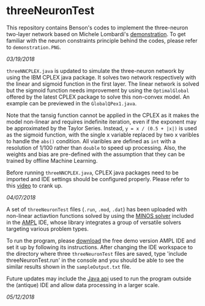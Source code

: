 # threeNeuronTest

This repository contains Benson's codes to implement the three-neuron two-layer network based on Michele Lombardi's [demonstration](https://www.researchgate.net/profile/Michele_Lombardi/publication/270891264_A_New_Propagator_for_Two-Layer_Neural_Networks_in_Empirical_Model_Learning/links/54b7fdc20cf28faced616f55.pdf). To get familiar with the neuron constraints principle behind the codes, please refer to `demonstration.PNG`.

*03/19/2018*

`threeNNCPLEX.java` is updated to simulate the three-neuron network by using the IBM CPLEX java package. It solves two network respectively with the linear and sigmoid function in the first layer. The linear network is solved but the sigmoid function needs improvement by using the `OptimalGlobal` offered by the latest CPLEX package to solve this non-convex model. An example can be previewed in the `GlobalQPex1.java`. 

Note that the tansig function cannot be applied in the CPLEX as it makes the model non-linear and requires indefinite iteration, even if the exponent may be approximated by the Taylor Series. Instead, `y = x / (0.5 + |x|)` is used as the sigmoid function, with the single x variable replaced by two x varibles to handle the `abs()` condition. All viaribles are defined as `int` with a resolution of 1/100 rather than `double` to speed up processing. Also, the weights and bias are pre-defined with the assumption that they can be trained by offline Machine Learning. 

Before running `threeNNCPLEX.java`, CPLEX java packages need to be imported and IDE settings should be configured properly. Please refer to this [video](https://www.youtube.com/watch?v=51CcmaISSX0&t=231s) to crank up.

*04/07/2018*

A set of `threeNeuronTest` files (`.run`, `.mod`, `.dat`) has been uploaded with non-linear actiavtion functions solved by using the [MINOS solver](https://web.stanford.edu/group/SOL/guides/minos55.pdf) included in the [AMPL](https://ampl.com/products/solvers/all-solvers-for-ampl/) IDE, whose library integrates a group of versatile solvers targeting various problem types.

To run the program, please [download](https://ampl.com/products/ampl/ampl-for-students/#Demo) the free demo version AMPL IDE and set it up by following its instructions. After changing the IDE workspace to the directory where three `threeNeuronTest` files are saved, type 'include threeNeuronTest.run' in the console and you should be able to see the similar results shown in the `sampleOutput.txt` file.

Future updates may include the [Java api](https://ampl.com/api/latest/java/index.html) used to run the program outside the (antique) IDE and allow data processing in a larger scale.

*05/12/2018*
